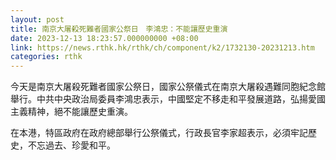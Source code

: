 ```yaml
---
layout: post
title: 南京大屠殺死難者國家公祭日　李鴻忠：不能讓歷史重演
date: 2023-12-13 18:23:57.000000000 +08:00
link: https://news.rthk.hk/rthk/ch/component/k2/1732130-20231213.htm
categories: rthk
---
```


今天是南京大屠殺死難者國家公祭日，國家公祭儀式在南京大屠殺遇難同胞紀念館舉行。中共中央政治局委員李鴻忠表示，中國堅定不移走和平發展道路，弘揚愛國主義精神，絕不能讓歷史重演。

在本港，特區政府在政府總部舉行公祭儀式，行政長官李家超表示，必須牢記歷史，不忘過去、珍愛和平。
